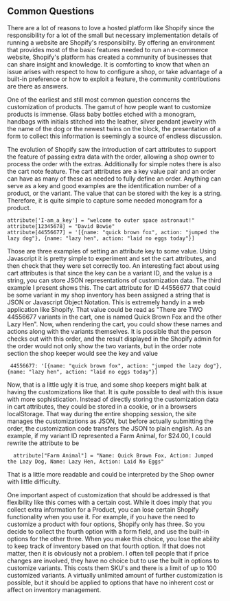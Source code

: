 ## Common Questions ##

There are a lot of reasons to love a hosted platform like Shopify since the responsibility for a lot of the small but necessary implementation details of running a website are Shopify's responsibilty. By offering an environment that provides most of the basic features needed to run an e-commerce website, Shopify's platform has created a community of businesses that can share insight and knowledge. It is comforting to know that when an issue arises with respect to how to configure a shop, or take advantage of a built-in preference or how to exploit a feature, the community contributions are there as answers.

One of the earliest and still most common question concerns the customization of products. The gamut of how people want to customize products is immense. Glass baby bottles etched with a monogram, handbags with initials stitched into the leather, silver pendant jewelry with the name of the dog or the newest twins on the block, the presentation of a form to collect this information is seemingly a source of endless discussion. 

 The evolution of Shopify saw the introduction of cart attributes to support the feature of passing extra data with the order, allowing a shop owner to process the order with the extras. Additionally for simple notes there is also the cart note feature. The cart attributes are a key value pair and an order can have as many of these as needed to fully define an order. Anything can serve as a key and good examples are the identification number of a product, or the variant. The value that can be stored with the key is a string. Therefore, it is quite simple to capture some needed monogram for a product. 
 
    attribute['I-am_a_key'] = "welcome to outer space astronaut!"
    attribute[12345678] = "David Bowie"
    attribute[44556677] = '[{name: "quick brown fox", action: "jumped the lazy dog"}, {name: "lazy hen", action: "laid no eggs today"}]
    
 Those are three examples of setting an attribute key to some value. Using Javascript it is pretty simple to experiment and set the cart attributes, and then check that they were set correctly too. An interesting fact about using cart attributes is that since the key can be a variant ID, and the value is a string, you can store JSON representations of customization data. The third example I present shows this. The cart attribute for ID 44556677 that could be some variant in my shop inventory has been assigned a string that is JSON or Javascript Object Notation. This is extremely handy in a web application like Shopify. That value could be read as "There are TWO 44556677 variants in the cart, one is named Quick Brown Fox and the other Lazy Hen". Now, when rendering the cart, you could show these names and actions along with the variants themselves. It is possible that the person checks out with this order, and the result displayed in the Shopify admin for the order would not only show the two variants, but in the order note section the shop keeper would see the key and value
     
     44556677: '[{name: "quick brown fox", action: "jumped the lazy dog"}, {name: "lazy hen", action: "laid no eggs today"}]

Now, that is a little ugly it is true, and some shop keepers might balk at having the customizations like that. It is quite possible to deal with this issue with more sophistication. Instead of directly storing the customization data in cart attributes, they could be stored in a cookie, or in a browsers localStorage. That way during the entire shopping session, the site manages the customizations as JSON, but before actually submitting the order, the customization code transfers the JSON to plain english. As an example, if my variant ID represented a Farm Animal, for $24.00, I could rewrite the attribute to be

      attribute["Farm Animal"] = "Name: Quick Brown Fox, Action: Jumped the Lazy Dog, Name: Lazy Hen, Action: Laid No Eggs"
      
 That is a little more readable and could be interpreted by the Shop owner with little difficulty.
 
 One important aspect of customization that should be addressed is that flexibility like this comes with a certain cost. While it does imply that you collect extra information for a Product, you can lose certain Shopify functionality when you use it. For example, if you have the need to customize a product with four options, Shopify only has three. So you decide to collect the fourth option with a form field, and use the built-in options for the other three. When you make this choice, you lose the ability to keep track of inventory based on that fourth option. If that does not matter, then it is obviously not a problem. I often tell people that if price changes are involved, they have no choice but to use the built in options to customize variants. This costs them SKU's and there is a limit of up to 100 customized variants. A virtually unlimited amount of further customization is possible, but it should be applied to options that have no inherent cost or affect on inventory management.
 
 